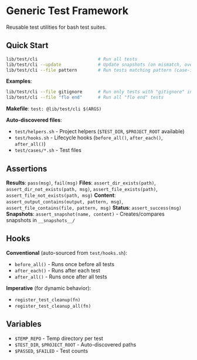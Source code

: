 # Generic Test Framework

Reusable test utilities for bash test suites.

## Quick Start

```bash
lib/test/cli                       # Run all tests
lib/test/cli --update              # Update snapshots (on mismatch, overwrites)
lib/test/cli --file pattern        # Run tests matching pattern (case-insensitive)
```

**Examples**:
```bash
lib/test/cli --file gitignore      # Run only tests with "gitignore" in name
lib/test/cli --file "flo end"      # Run all "flo end" tests
```

**Makefile**: `test: @lib/test/cli $(ARGS)`

**Auto-discovered files**:
- `test/helpers.sh` - Project helpers (`$TEST_DIR`, `$PROJECT_ROOT` available)
- `test/hooks.sh` - Lifecycle hooks (`before_all()`, `after_each()`, `after_all()`)
- `test/cases/*.sh` - Test files

## Assertions

**Results**: `pass(msg)`, `fail(msg)`
**Files**: `assert_dir_exists(path)`, `assert_dir_not_exists(path, msg)`, `assert_file_exists(path)`, `assert_file_not_exists(path, msg)`
**Content**: `assert_output_contains(output, pattern, msg)`, `assert_file_contains(file, pattern, msg)`
**Status**: `assert_success(msg)`
**Snapshots**: `assert_snapshot(name, content)` - Creates/compares snapshots in `__snapshots__/`

## Hooks

**Conventional** (auto-sourced from `test/hooks.sh`):
- `before_all()` - Runs once before all tests
- `after_each()` - Runs after each test
- `after_all()` - Runs once after all tests

**Imperative** (for dynamic behavior):
- `register_test_cleanup(fn)`
- `register_test_cleanup_all(fn)`

## Variables

- `$TEMP_REPO` - Temp directory per test
- `$TEST_DIR`, `$PROJECT_ROOT` - Auto-discovered paths
- `$PASSED`, `$FAILED` - Test counts
